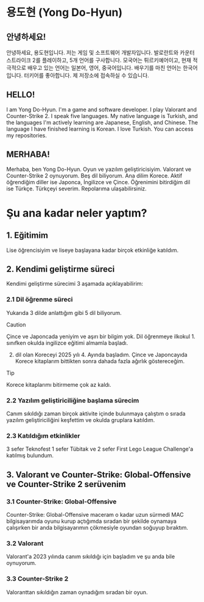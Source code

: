 # 용도현 (Yong Do-Hyun)
## 안녕하세요!
안녕하세요, 용도현입니다. 저는 게임 및 소프트웨어 개발자입니다. 발로란트와 카운터 스트라이크 2를 플레이하고, 5개 언어를 구사합니다. 모국어는 튀르키예어이고, 현재 적극적으로 배우고 있는 언어는 일본어, 영어, 중국어입니다. 배우기를 마친 언어는 한국어입니다. 터키어를 좋아합니다. 제 저장소에 접속하실 수 있습니다.
## HELLO!
I am Yong Do-Hyun. I'm a game and software developer. I play Valorant and Counter-Strike 2. I speak five languages. My native language is Turkish, and the languages I'm actively learning are Japanese, English, and Chinese. The language I have finished learning is Korean. I love Turkish. You can access my repositories.
## MERHABA!
Merhaba, ben Yong Do-Hyun. Oyun ve yazılım geliştiricisiyim. Valorant ve Counter-Strike 2 oynuyorum. Beş dil biliyorum. Ana dilim Korece. Aktif öğrendiğim diller ise Japonca, İngilizce ve Çince. Öğrenimini bitirdiğim dil ise Türkçe. Türkçeyi severim. Repolarıma ulaşabilirsiniz.

# Şu ana kadar neler yaptım?
## 1. Eğitimim
Lise öğrencisiyim ve liseye başlayana kadar birçok etkinliğe katıldım.
## 2. Kendimi geliştirme süreci
Kendimi geliştirme sürecimi 3 aşamada açıklayabilirim:
### 2.1 Dil öğrenme süreci
Yukarıda 3 dilde anlattığım gibi 5 dil biliyorum.
> [!CAUTION]
> Çince ve Japoncada yeniyim ve aşırı bir bilgim yok.
Dil öğrenmeye ilkokul 1. sınıfken okulda ingilizce eğitimi almamla başladı.
2. dil olan Koreceyi 2025 yılı 4. Ayında başladım.
Çince ve Japoncayıda Korece kitaplarım bittikten sonra dahada fazla ağırlık göstereceğim.
> [!TIP]
> Korece kitaplarımı bitirmeme çok az kaldı.
### 2.2 Yazılım geliştiriciliğine başlama sürecim
Canım sıkıldığı zaman birçok aktivite içinde bulunmaya çalıştım o sırada yazılım geliştiriciliğini keşfettim ve okulda gruplara katıldım.
### 2.3 Katıldığım etkinlikler
3 sefer Teknofest 1 sefer Tübitak ve 2 sefer First Lego League Challenge'a katılmış bulundum.
## 3. Valorant ve Counter-Strike: Global-Offensive ve Counter-Strike 2 serüvenim
### 3.1 Counter-Strike: Global-Offensive
Counter-Strike: Global-Offensive maceram o kadar uzun sürmedi MAC bilgisayarımda oyunu kurup açtığımda sıradan bir şekilde oynamaya çalışırken bir anda bilgisayarımın çökmesiyle oyundan soğuyup bıraktım.
### 3.2 Valorant
Valorant'a 2023 yılında canım sıkıldığı için başladım ve şu anda bile oynuyorum.
### 3.3 Counter-Strike 2
Valoranttan sıkıldığın zaman oynadığım sıradan bir oyun.
